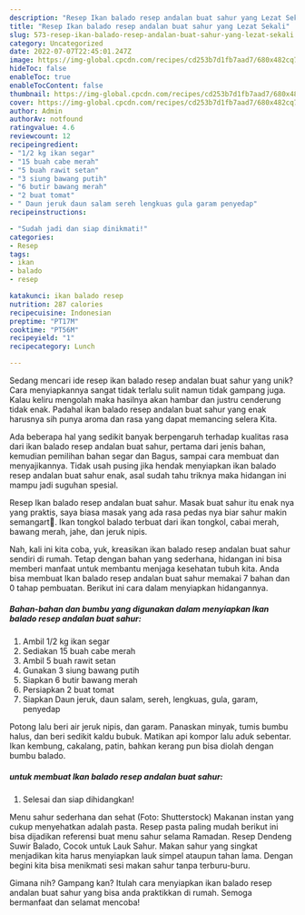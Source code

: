 ```yaml
---
description: "Resep Ikan balado resep andalan buat sahur yang Lezat Sekali"
title: "Resep Ikan balado resep andalan buat sahur yang Lezat Sekali"
slug: 573-resep-ikan-balado-resep-andalan-buat-sahur-yang-lezat-sekali
category: Uncategorized
date: 2022-07-07T22:45:01.247Z
image: https://img-global.cpcdn.com/recipes/cd253b7d1fb7aad7/680x482cq70/ikan-balado-resep-andalan-buat-sahur-foto-resep-utama.jpg
hideToc: false
enableToc: true
enableTocContent: false
thumbnail: https://img-global.cpcdn.com/recipes/cd253b7d1fb7aad7/680x482cq70/ikan-balado-resep-andalan-buat-sahur-foto-resep-utama.jpg
cover: https://img-global.cpcdn.com/recipes/cd253b7d1fb7aad7/680x482cq70/ikan-balado-resep-andalan-buat-sahur-foto-resep-utama.jpg
author: Admin
authorAv: notfound
ratingvalue: 4.6
reviewcount: 12
recipeingredient:
- "1/2 kg ikan segar"
- "15 buah cabe merah"
- "5 buah rawit setan"
- "3 siung bawang putih"
- "6 butir bawang merah"
- "2 buat tomat"
- " Daun jeruk daun salam sereh lengkuas gula garam penyedap"
recipeinstructions:

- "Sudah jadi dan siap dinikmati!"
categories:
- Resep
tags:
- ikan
- balado
- resep

katakunci: ikan balado resep 
nutrition: 287 calories
recipecuisine: Indonesian
preptime: "PT17M"
cooktime: "PT56M"
recipeyield: "1"
recipecategory: Lunch

---
```





Sedang mencari ide resep ikan balado resep andalan buat sahur yang unik? Cara menyiapkannya sangat tidak terlalu sulit namun tidak gampang juga. Kalau keliru mengolah maka hasilnya akan hambar dan justru cenderung tidak enak. Padahal ikan balado resep andalan buat sahur yang enak harusnya sih punya aroma dan rasa yang dapat memancing selera Kita.





Ada beberapa hal yang sedikit banyak berpengaruh terhadap kualitas rasa dari ikan balado resep andalan buat sahur, pertama dari jenis bahan, kemudian pemilihan bahan segar dan Bagus, sampai cara membuat dan menyajikannya. Tidak usah pusing jika hendak menyiapkan ikan balado resep andalan buat sahur enak,      asal sudah tahu triknya maka hidangan ini mampu jadi suguhan spesial.














Resep Ikan balado resep andalan buat sahur. Masak buat sahur itu enak nya yang praktis, saya biasa masak yang ada rasa pedas nya biar sahur makin semangart🥰. Ikan tongkol balado terbuat dari ikan tongkol, cabai merah, bawang merah, jahe, dan jeruk nipis.






Nah, kali ini kita coba, yuk, kreasikan ikan balado resep andalan buat sahur sendiri di rumah. Tetap dengan bahan yang sederhana, hidangan ini bisa memberi manfaat untuk membantu menjaga kesehatan tubuh kita. Anda bisa membuat Ikan balado resep andalan buat sahur memakai 7 bahan dan 0 tahap pembuatan. Berikut ini cara dalam menyiapkan hidangannya.

<!--inarticleads1-->

##### Bahan-bahan dan bumbu yang digunakan dalam menyiapkan Ikan balado resep andalan buat sahur:

1. Ambil 1/2 kg ikan segar
1. Sediakan 15 buah cabe merah
1. Ambil 5 buah rawit setan
1. Gunakan 3 siung bawang putih
1. Siapkan 6 butir bawang merah
1. Persiapkan 2 buat tomat
1. Siapkan  Daun jeruk, daun salam, sereh, lengkuas, gula, garam, penyedap


Potong lalu beri air jeruk nipis, dan garam. Panaskan minyak, tumis bumbu halus, dan beri sedikit kaldu bubuk. Matikan api kompor lalu aduk sebentar. Ikan kembung, cakalang, patin, bahkan kerang pun bisa diolah dengan bumbu balado. 

<!--inarticleads2-->

#####  untuk membuat Ikan balado resep andalan buat sahur:


1. Selesai dan siap dihidangkan!

Menu sahur sederhana dan sehat (Foto: Shutterstock) Makanan instan yang cukup menyehatkan adalah pasta. Resep pasta paling mudah berikut ini bisa dijadikan referensi buat menu sahur selama Ramadan. Resep Dendeng Suwir Balado, Cocok untuk Lauk Sahur. Makan sahur yang singkat menjadikan kita harus menyiapkan lauk simpel ataupun tahan lama. Dengan begini kita bisa menikmati sesi makan sahur tanpa terburu-buru. 

Gimana nih? Gampang kan? Itulah cara menyiapkan ikan balado resep andalan buat sahur yang bisa anda praktikkan di rumah. Semoga bermanfaat dan selamat mencoba!
